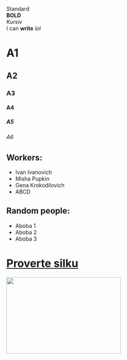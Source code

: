 Standard  
**BOLD**  
_Kursiv_  
I can **write** _lol_

# A1

## A2

### A3

#### A4

##### A5

###### A6

## **Workers:**

- Ivan Ivanovich
- Misha Pupkin
- Gena Krokodilovich
- ABCD

## **Random people:**

- Aboba 1
- Aboba 2
- Aboba 3

# [Proverte silku](https://www.youtube.com/watch?v=xvFZjo5PgG0)

<img src="https://www.sape.ru/glossary/wp-content/uploads/2021/11/google-4991348.jpg" width="300" height="200">

